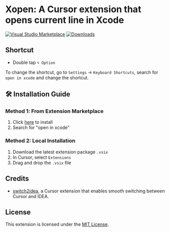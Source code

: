 # Xopen: A Cursor extension that opens current line in Xcode

[![Visual Studio Marketplace](https://img.shields.io/visual-studio-marketplace/v/moderato-app.xopen?label=VS%20Marketplace&style=for-the-badge&logo=visual-studio-code)](https://marketplace.visualstudio.com/items?itemName=moderato-app.xopen)
[![Downloads](https://img.shields.io/visual-studio-marketplace/d/moderato-app.xopen?style=for-the-badge&logo=visual-studio-code)](https://marketplace.visualstudio.com/items?itemName=moderato-app.xopen)

## Shortcut

* Double tap `⌥ Option`

To change the shortcut, go to `Settings` -> `Keyboard Shortcuts`, search for `open in xcode` and change the shortcut.

## 🛠️ Installation Guide

### Method 1: From Extension Marketplace

1. Click [here](https://marketplace.visualstudio.com/items?itemName=moderato-app.xopen) to install
2. Search for "open in xcode"

### Method 2: Local Installation

1. Download the latest extension package `.vsix`
2. In Cursor, select `Extensions`
3. Drag and drop the `.vsix` file

## Credits

* [switch2idea](https://github.com/qczone/switch2idea), a Cursor extension that enables smooth switching between Cursor and IDEA.

## License

This extension is licensed under the [MIT License](LICENSE).